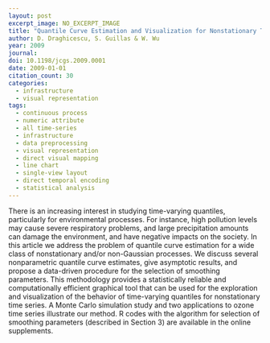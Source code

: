 ```yaml
---
layout: post
excerpt_image: NO_EXCERPT_IMAGE
title: "Quantile Curve Estimation and Visualization for Nonstationary Time Series"
author: D. Draghicescu, S. Guillas & W. Wu
year: 2009
journal: 
doi: 10.1198/jcgs.2009.0001
date: 2009-01-01
citation_count: 30
categories:
  - infrastructure
  - visual representation
tags:
  - continuous process
  - numeric attribute
  - all time-series
  - infrastructure
  - data preprocessing
  - visual representation
  - direct visual mapping
  - line chart
  - single-view layout
  - direct temporal encoding
  - statistical analysis
---
```

There is an increasing interest in studying time-varying quantiles, particularly for environmental processes. For instance, high pollution levels may cause severe respiratory problems, and large precipitation amounts can damage the environment, and have negative impacts on the society. In this article we address the problem of quantile curve estimation for a wide class of nonstationary and/or non-Gaussian processes. We discuss several nonparametric quantile curve estimates, give asymptotic results, and propose a data-driven procedure for the selection of smoothing parameters. This methodology provides a statistically reliable and computationally efficient graphical tool that can be used for the exploration and visualization of the behavior of time-varying quantiles for nonstationary time series. A Monte Carlo simulation study and two applications to ozone time series illustrate our method. R codes with the algorithm for selection of smoothing parameters (described in Section 3) are available in the online supplements.
